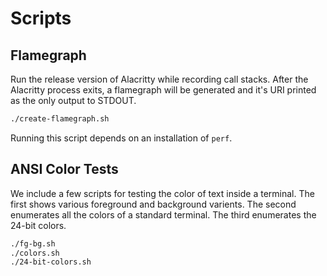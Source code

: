 Scripts
=======

## Flamegraph

Run the release version of Alacritty while recording call stacks. After the
Alacritty process exits, a flamegraph will be generated and it's URI printed
as the only output to STDOUT.

```sh
./create-flamegraph.sh
```

Running this script depends on an installation of `perf`.

## ANSI Color Tests

We include a few scripts for testing the color of text inside a terminal. The
first shows various foreground and background varients. The second enumerates
all the colors of a standard terminal. The third enumerates the 24-bit colors.

```sh
./fg-bg.sh
./colors.sh
./24-bit-colors.sh
```
